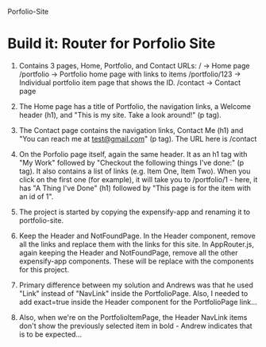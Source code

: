 Porfolio-Site

# Build it: Router for Porfolio Site

1. Contains 3 pages, Home, Portfolio, and Contact
URLs:
/                            -> Home page
/portfolio              -> Portfolio home page with links to items
/portfolio/123       -> Individual portfolio item page that shows the ID.
/contact                -> Contact page

2. The Home page has a title of Portfolio, the navigation links, a Welcome header (h1), and "This is my site.  Take a look around!" (p tag).

2.  The Contact page contains the navigation links, Contact Me (h1) and "You can reach me at test@gmail.com" (p tag).  The URL here is /contact

3. On the Porfolio page itself, again the same header.  It as an h1 tag with "My Work"  followed by "Checkout the following things I've done:" (p tag).  It also contains a list of links (e.g. Item One, Item Two).  When you click on the first one (for example), it will take you to /portfolio/1 - here, it has "A Thing I've Done" (h1) followed by "This page is for the item with an id of 1".

4. The project is started by copying the expensify-app and renaming it to portfolio-site.

5. Keep the Header and NotFoundPage.  In the Header component, remove all the links and replace them with the links for this site.  In AppRouter.js, again keeping the Header and NotFoundPage, remove all the other expensify-app components.  These will be replace with the components for this project.

6. Primary difference between my solution and Andrews was that he used "Link" instead of "NavLink" inside the PortfolioPage.  Also, I needed to add exact=true inside the Header component for the PortfolioPage link...

7. Also, when we're on the PortfolioItemPage, the Header NavLink items don't show the previously selected item in bold - Andrew indicates that is to be expected...
